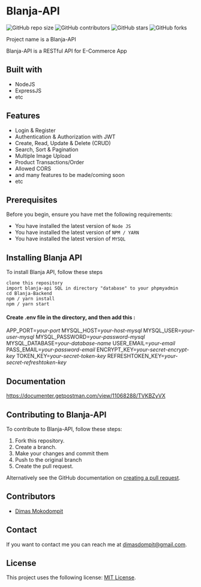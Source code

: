 # Blanja-API

<!--- These are examples. See https://shields.io for others or to customize this set of shields. You might want to include dependencies, project status and licence info here --->

![GitHub repo size](https://img.shields.io/github/repo-size/dimasdompit/Blanja-Backend)
![GitHub contributors](https://img.shields.io/github/contributors/dimasdompit/Blanja-Backend)
![GitHub stars](https://img.shields.io/github/stars/dimasdompit/Blanja-Backend?style=social)
![GitHub forks](https://img.shields.io/github/forks/dimasdompit/Blanja-Backend?style=social)

Project name is a Blanja-API

Blanja-API is a RESTful API for E-Commerce App

## Built with

- NodeJS
- ExpressJS
- etc

## Features

- Login & Register
- Authentication & Authorization with JWT
- Create, Read, Update & Delete (CRUD)
- Search, Sort & Pagination
- Multiple Image Upload
- Product Transactions/Order
- Allowed CORS
- and many features to be made/coming soon
- etc

## Prerequisites

Before you begin, ensure you have met the following requirements:

<!--- These are just example requirements. Add, duplicate or remove as required --->

- You have installed the latest version of `Node JS`
- You have installed the latest version of `NPM / YARN`
- You have installed the latest version of `MYSQL`

## Installing Blanja API

To install Blanja API, follow these steps

```
clone this repository
import blanja-api SQL in directory "database" to your phpmyadmin
cd Blanja-Backend
npm / yarn install
npm / yarn start
```

#### Create .env file in the directory, and then add this :

APP_PORT=*your-port*
MYSQL_HOST=*your-host-mysql*
MYSQL_USER=*your-user-mysql*
MYSQL_PASSWORD=*your-password-mysql*
MYSQL_DATABASE=*your-database-name*
USER_EMAIL=*your-email*
PASS_EMAIL=*your-password-email*
ENCRYPT_KEY=*your-secret-encrypt-key*
TOKEN_KEY=*your-secret-token-key*
REFRESHTOKEN_KEY=*your-secret-refreshtoken-key*

## Documentation

https://documenter.getpostman.com/view/11068288/TVKBZyVX

## Contributing to Blanja-API

<!--- If your README is long or you have some specific process or steps you want contributors to follow, consider creating a separate CONTRIBUTING.md file--->

To contribute to Blanja-API, follow these steps:

1. Fork this repository.
2. Create a branch.
3. Make your changes and commit them
4. Push to the original branch
5. Create the pull request.

Alternatively see the GitHub documentation on [creating a pull request](https://help.github.com/en/github/collaborating-with-issues-and-pull-requests/creating-a-pull-request).

## Contributors

- [Dimas Mokodompit](https://github.com/dimasdompit)

## Contact

If you want to contact me you can reach me at <dimasdompit@gmail.com>.

## License

<!--- If you're not sure which open license to use see https://choosealicense.com/--->

This project uses the following license: [MIT License](https://github.com/dimasdompit/Blanja-Backend/blob/master/LICENSE).
